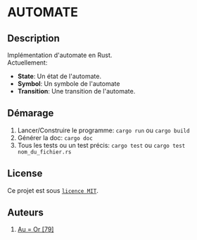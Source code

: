 # AUTOMATE

## Description
Implémentation d'automate en Rust.      
Actuellement:       
- **State**: Un état de l'automate.
- **Symbol**: Un symbole de l'automate
- **Transition**:  Une transition de l'automate.


## Démarage

1. Lancer/Construire le programme: `cargo run` ou `cargo build`
2. Générer la doc: `cargo doc`
3. Tous les tests ou un test précis: `cargo test` ou `cargo test nom_du_fichier.rs`

## License

Ce projet est sous [``licence MIT``](LICENSE).

## Auteurs

1. [Au = Or [79]](https://github.com/elamani-drawing)